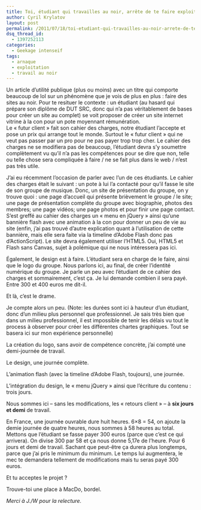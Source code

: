 ```yaml
---
title: Toi, étudiant qui travailles au noir, arrête de te faire exploiter.
author: Cyril Krylatov
layout: post
permalink: /2011/07/18/toi-etudiant-qui-travailles-au-noir-arrete-de-te-faire-exploiter/
dsq_thread_id:
  - 1397252113
categories:
  - Geekage intenseif
tags:
  - arnaque
  - exploitation
  - travail au noir
---
```

Un article d&rsquo;utilité publique (plus ou moins) avec un titre qui comporte beaucoup de lol sur un phénomène que je vois de plus en plus : faire des sites au noir. Pour te resituer le contexte : un étudiant (au hasard qui prépare son diplôme de DUT SRC, donc qui n&rsquo;a pas véritablement de bases pour créer un site au complet) se voit proposer de créer un site internet vitrine à la con pour un pote moyennant rémunération.  
Le &laquo;&nbsp;futur client&nbsp;&raquo; fait son cahier des charges, notre étudiant l&rsquo;accepte et pose un prix qui arrange tout le monde. Surtout le &laquo;&nbsp;futur client&nbsp;&raquo; qui ne veut pas passer par un pro pour ne pas payer trop trop cher. Le cahier des charges ne se modifiera pas de beaucoup, l&rsquo;étudiant devra s&rsquo;y soumettre complètement vu qu&rsquo;il n&rsquo;a pas les compétences pour se dire que non, telle ou telle chose sera compliquée à faire / ne se fait plus dans le web / n&rsquo;est pas très utile.

J&rsquo;ai eu récemment l&rsquo;occasion de parler avec l&rsquo;un de ces étudiants. Le cahier des charges était le suivant : un pote à lui l&rsquo;a contacté pour qu&rsquo;il fasse le site de son groupe de musique. Donc, un site de présentation du groupe, on y trouve quoi : une page d&rsquo;accueil qui présente brièvement le groupe / le site; une page de présentation complète du groupe avec biographie, photos des membres; une page vidéos; une page photos et pour finir une page contact. S&rsquo;est greffé au cahier des charges un &laquo;&nbsp;menu en jQuery&nbsp;&raquo; ainsi qu&rsquo;une bannière flash avec une animation à la con pour donner un peu de vie au site (enfin, j&rsquo;ai pas trouvé d&rsquo;autre explication quant à l&rsquo;utilisation de cette bannière, mais elle sera faite via la timeline d&rsquo;Adobe Flash donc pas d&rsquo;ActionScript). Le site devra également utiliser l&rsquo;HTML5. Oui, HTML5 et Flash sans Canvas, sujet à polémique qui ne nous intéressera pas ici.

Également, le design est à faire. L&rsquo;étudiant sera en charge de le faire, ainsi que le logo du groupe. Nous parlons ici, au final, de créer l&rsquo;identité numérique du groupe. Je parle un peu avec l&rsquo;étudiant de ce cahier des charges et sommairement, c&rsquo;est ça. Je lui demande combien il sera payé. Entre 300 et 400 euros me dit-il.

Et là, c&rsquo;est le drame.

Je compte alors un peu. (Note: les durées sont ici à hauteur d&rsquo;un étudiant, donc d&rsquo;un milieu plus personnel que professionnel. Je sais très bien que dans un milieu professionnel, il est impossible de tenir les délais vu tout le process à observer pour créer les différentes chartes graphiques. Tout se basera ici sur mon expérience personnelle)

La création du logo, sans avoir de compétence concrète, j&rsquo;ai compté une demi-journée de travail.

Le design, une journée complète.

L&rsquo;animation flash (avec la timeline d&rsquo;Adobe Flash, toujours), une journée.

L&rsquo;intégration du design, le &laquo;&nbsp;menu jQuery&nbsp;&raquo; ainsi que l&rsquo;écriture du contenu : trois jours.

Nous sommes ici &#8211; sans les modifications, les &laquo;&nbsp;retours client&nbsp;&raquo; &#8211; à **six jours et demi** de travail.

En France, une journée ouvrable dure huit heures. 6&#215;8 = 54, on ajoute la demie journée de quatre heures, nous sommes à 58 heures au total.  
Mettons que l&rsquo;étudiant se fasse payer 300 euros (parce que c&rsquo;est ce qui arrivera). On divise 300 par 58 et ça nous donne 5,17e de l&rsquo;heure. Pour 6 jours et demi de travail. Sachant que peut-être ça durera plus longtemps, parce que j&rsquo;ai pris le minimum du minimum. Le temps lui augmentera, le mec te demandera tellement de modifications mais tu seras payé 300 euros.

Et tu acceptes le projet ?

Trouve-toi une place à MacDo, bordel.

*Merci à J./W pour la relecture.*